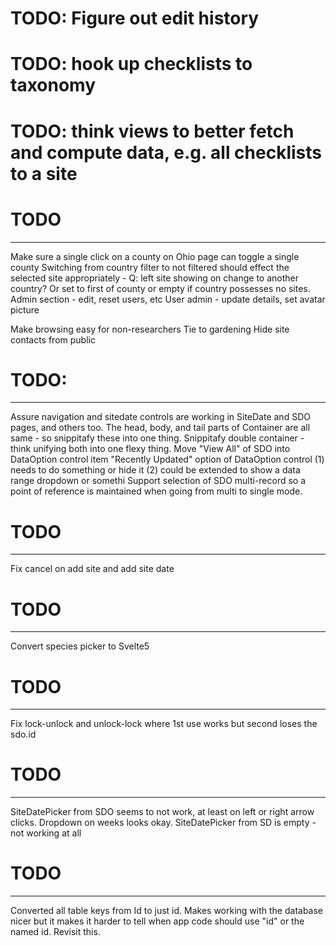 
# TODO: Figure out edit history
# TODO: hook up checklists to taxonomy
# TODO: think views to better fetch and compute data, e.g. all checklists to a site

# TODO
----
Make sure a single click on a county on Ohio page can toggle a single county
Switching from country filter to not filtered should effect the selected site appropriately - Q: left site showing on change to another country?  Or set to first of county or empty if country possesses no sites.
Admin section - edit, reset users, etc
User admin - update details, set avatar picture

Make browsing easy for non-researchers
Tie to gardening
Hide site contacts from public

# TODO:
---
Assure navigation and sitedate controls are working in SiteDate and SDO pages, and others too.
The head, body, and tail parts of Container are all same - so snippitafy these into one thing.
Snippitafy double container - think unifying both into one flexy thing.
Move "View All" of SDO into DataOption control item
"Recently Updated" option of DataOption control (1) needs to do something or hide it (2) could be extended to show a data range dropdown or somethi
Support selection of SDO multi-record so a point of reference is maintained when going from multi to single mode.

# TODO
---
Fix cancel on add site and add site date

# TODO
---
Convert species picker to Svelte5

# TODO
---
Fix lock-unlock and unlock-lock where 1st use works but second loses the sdo.id

# TODO
---
SiteDatePicker from SDO seems to not work, at least on left or right arrow clicks.  Dropdown on weeks looks okay.
SiteDatePicker from SD is empty - not working at all

# TODO
---
Converted all table keys from <table name>Id to just id.  Makes working with the database nicer but it makes it harder to tell
when app code should use "id" or the named id.  Revisit this.
